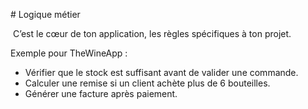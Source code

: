 \# Logique métier



&nbsp;C’est le cœur de ton application, les règles spécifiques à ton projet.



Exemple pour TheWineApp :



* Vérifier que le stock est suffisant avant de valider une commande.
* Calculer une remise si un client achète plus de 6 bouteilles.
* Générer une facture après paiement.
